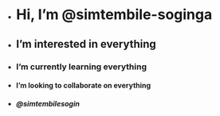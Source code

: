 - #   Hi, I’m @simtembile-soginga
- ## I’m interested in everything 
- ### I’m currently learning everything 
- ####  I’m looking to collaborate on everything 
- #####  @simtembilesogin

<!---
simtembile-soginga/simtembile-soginga is a ✨ special ✨ repository because its `README.md` (this file) appears on your GitHub profile.
You can click the Preview link to take a look at your changes.
--->
